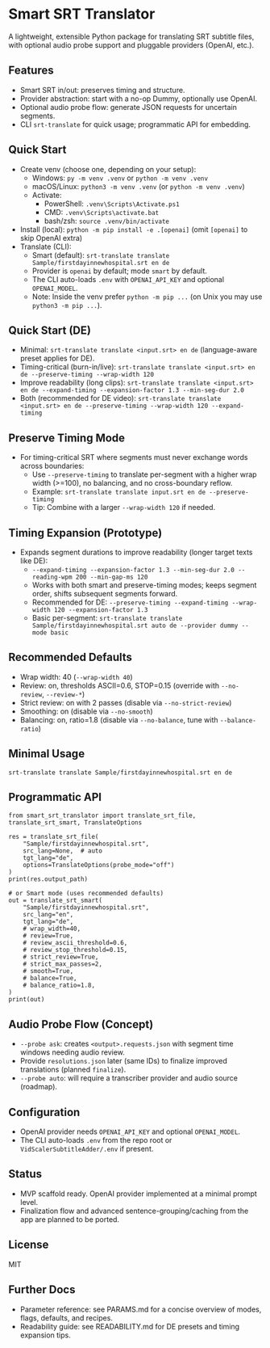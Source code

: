 Smart SRT Translator
====================

A lightweight, extensible Python package for translating SRT subtitle files, with optional audio probe support and pluggable providers (OpenAI, etc.).

Features
--------
- Smart SRT in/out: preserves timing and structure.
- Provider abstraction: start with a no-op Dummy, optionally use OpenAI.
- Optional audio probe flow: generate JSON requests for uncertain segments.
- CLI `srt-translate` for quick usage; programmatic API for embedding.

Quick Start
-----------
- Create venv (choose one, depending on your setup):
  - Windows: `py -m venv .venv` or `python -m venv .venv`
  - macOS/Linux: `python3 -m venv .venv` (or `python -m venv .venv`)
  - Activate:
    - PowerShell: `.venv\Scripts\Activate.ps1`
    - CMD: `.venv\Scripts\activate.bat`
    - bash/zsh: `source .venv/bin/activate`
- Install (local): `python -m pip install -e .[openai]` (omit `[openai]` to skip OpenAI extra)
- Translate (CLI):
  - Smart (default): `srt-translate translate Sample/firstdayinnewhospital.srt en de`
  - Provider is `openai` by default; mode `smart` by default.
  - The CLI auto-loads `.env` with `OPENAI_API_KEY` and optional `OPENAI_MODEL`.
  - Note: Inside the venv prefer `python -m pip ...` (on Unix you may use `python3 -m pip ...`).

Quick Start (DE)
----------------
- Minimal: `srt-translate translate <input.srt> en de` (language-aware preset applies for DE).
- Timing-critical (burn-in/live): `srt-translate translate <input.srt> en de --preserve-timing --wrap-width 120`
- Improve readability (long clips): `srt-translate translate <input.srt> en de --expand-timing --expansion-factor 1.3 --min-seg-dur 2.0`
- Both (recommended for DE video): `srt-translate translate <input.srt> en de --preserve-timing --wrap-width 120 --expand-timing`

Preserve Timing Mode
--------------------
- For timing-critical SRT where segments must never exchange words across boundaries:
  - Use `--preserve-timing` to translate per-segment with a higher wrap width (>=100), no balancing, and no cross-boundary reflow.
  - Example: `srt-translate translate input.srt en de --preserve-timing`
  - Tip: Combine with a larger `--wrap-width 120` if needed.

Timing Expansion (Prototype)
----------------------------
- Expands segment durations to improve readability (longer target texts like DE):
  - `--expand-timing --expansion-factor 1.3 --min-seg-dur 2.0 --reading-wpm 200 --min-gap-ms 120`
  - Works with both smart and preserve-timing modes; keeps segment order, shifts subsequent segments forward.
  - Recommended for DE: `--preserve-timing --expand-timing --wrap-width 120 --expansion-factor 1.3`
  - Basic per-segment: `srt-translate translate Sample/firstdayinnewhospital.srt auto de --provider dummy --mode basic`

Recommended Defaults
--------------------
- Wrap width: 40 (`--wrap-width 40`)
- Review: on, thresholds ASCII=0.6, STOP=0.15 (override with `--no-review`, `--review-*`)
- Strict review: on with 2 passes (disable via `--no-strict-review`)
- Smoothing: on (disable via `--no-smooth`)
- Balancing: on, ratio=1.8 (disable via `--no-balance`, tune with `--balance-ratio`)

Minimal Usage
-------------
`srt-translate translate Sample/firstdayinnewhospital.srt en de`

Programmatic API
----------------
```
from smart_srt_translator import translate_srt_file, translate_srt_smart, TranslateOptions

res = translate_srt_file(
    "Sample/firstdayinnewhospital.srt",
    src_lang=None,  # auto
    tgt_lang="de",
    options=TranslateOptions(probe_mode="off")
)
print(res.output_path)

# or Smart mode (uses recommended defaults)
out = translate_srt_smart(
    "Sample/firstdayinnewhospital.srt",
    src_lang="en",
    tgt_lang="de",
    # wrap_width=40,
    # review=True,
    # review_ascii_threshold=0.6,
    # review_stop_threshold=0.15,
    # strict_review=True,
    # strict_max_passes=2,
    # smooth=True,
    # balance=True,
    # balance_ratio=1.8,
)
print(out)
```

Audio Probe Flow (Concept)
--------------------------
- `--probe ask`: creates `<output>.requests.json` with segment time windows needing audio review.
- Provide `resolutions.json` later (same IDs) to finalize improved translations (planned `finalize`).
- `--probe auto`: will require a transcriber provider and audio source (roadmap).

Configuration
-------------
- OpenAI provider needs `OPENAI_API_KEY` and optional `OPENAI_MODEL`.
- The CLI auto-loads `.env` from the repo root or `VidScalerSubtitleAdder/.env` if present.

Status
------
- MVP scaffold ready. OpenAI provider implemented at a minimal prompt level.
- Finalization flow and advanced sentence-grouping/caching from the app are planned to be ported.

License
-------
MIT

Further Docs
------------
- Parameter reference: see PARAMS.md for a concise overview of modes, flags, defaults, and recipes.
 - Readability guide: see READABILITY.md for DE presets and timing expansion tips.
